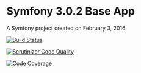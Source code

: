 Symfony 3.0.2  Base App
==============

A Symfony project created on February 3, 2016.

[![Build Status](https://travis-ci.org/Algatux/stingy-hamster.svg?branch=master)](https://travis-ci.org/Algatux/stingy-hamster)

[![Scrutinizer Code Quality](https://scrutinizer-ci.com/g/Algatux/stingy-hamster/badges/quality-score.png?b=master)](https://scrutinizer-ci.com/g/Algatux/stingy-hamster/?branch=master)

[![Code Coverage](https://scrutinizer-ci.com/g/Algatux/stingy-hamster/badges/coverage.png?b=master)](https://scrutinizer-ci.com/g/Algatux/stingy-hamster/?branch=master)